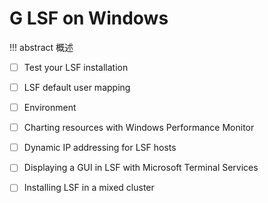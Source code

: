 # G LSF on Windows

!!! abstract 
    概述
    
- [ ] Test your LSF installation
- [ ] LSF default user mapping
- [ ] Environment
- [ ] Charting resources with Windows Performance Monitor
- [ ] Dynamic IP addressing for LSF hosts
- [ ] Displaying a GUI in LSF with Microsoft Terminal Services
- [ ] Installing LSF in a mixed cluster


